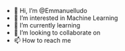 - 👋 Hi, I’m @Emmanuelludo
- 👀 I’m interested in Machine Learning
- 🌱 I’m currently learning 
- 💞️ I’m looking to collaborate on 
- 📫 How to reach me 

<!---
Emmanuelludo/Emmanuelludo is a ✨ special ✨ repository because its `README.md` (this file) appears on your GitHub profile.
You can click the Preview link to take a look at your changes.
--->
